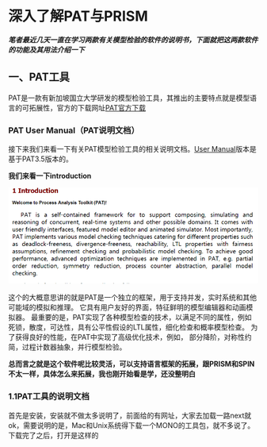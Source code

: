 
# 深入了解PAT与PRISM
**_笔者最近几天一直在学习两款有关模型检验的软件的说明书，下面就把这两款软件的功能及其用法介绍一下_**

## 一、PAT工具

PAT是一款有新加坡国立大学研发的模型检验工具，其推出的主要特点就是模型语言的可拓展性，官方的下载网址[PAT官方下载](https://pat.comp.nus.edu.sg/?page_id=2587)

### PAT User Manual（PAT说明文档）
接下来我们来看一下有关PAT模型检验工具的相关说明文档。[User Manual](https://pat.comp.nus.edu.sg/wp-source/resources/OnlineHelp/htm/index.htm)版本是基于PAT3.5版本的。

**我们来看一下introduction**

![image](https://github.com/Gaoshiguo/Model-Checker-Introduction-of-PAT-PRISM-/blob/master/IMAGE/1.png)

这个的大概意思讲的就是PAT是一个独立的框架，用于支持并发，实时系统和其他可能域的模拟和推理。 它具有用户友好的界面，特征鲜明的模型编辑器和动画模拟器。 最重要的是，PAT实现了各种模型检查的技术，以满足不同的属性，例如死锁，散度，可达性，具有公平性假设的LTL属性，细化检查和概率模型检查。 为了获得良好的性能，在PAT中实现了高级优化技术，例如， 部分降阶，对称性约简，过程计数器抽象，并行模型检验。

**总而言之就是这个软件呢比较灵活，可以支持语言框架的拓展，跟PRISM和SPIN不太一样，具体怎么来拓展，我也刚开始看是学，还没整明白**

### 1.1PAT工具的说明文档
首先是安装，安装就不做太多说明了，前面给的有网址，大家去加载一路next就ok，需要说明的是，Mac和Unix系统得下载一个MONO的工具包，就不多说了。下载完了之后，打开是这样的


